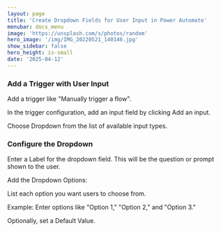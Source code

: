 ```yaml
---
layout: page
title: 'Create Dropdown Fields for User Input in Power Automate'
menubar: docs_menu
image: 'https://unsplash.com/s/photos/random'
hero_image: '/img/IMG_20220521_140146.jpg'
show_sidebar: false
hero_height: is-small
date: '2025-04-12'
---
```






### Add a Trigger with User Input
Add a trigger like "Manually trigger a flow".

In the trigger configuration, add an input field by clicking Add an input.

Choose Dropdown from the list of available input types.

### Configure the Dropdown
Enter a Label for the dropdown field. This will be the question or prompt shown to the user.

Add the Dropdown Options:

List each option you want users to choose from.

Example: Enter options like "Option 1," "Option 2," and "Option 3."

Optionally, set a Default Value.